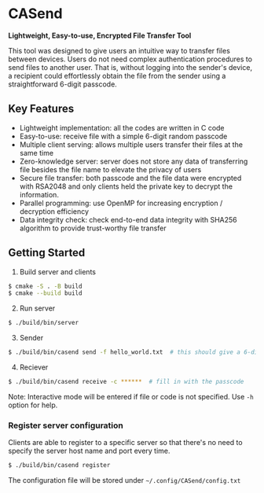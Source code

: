 # CASend
**Lightweight, Easy-to-use, Encrypted File Transfer Tool**

This tool was designed to give users an intuitive way to transfer files between devices. Users do not need complex authentication procedures to send files to another user. That is, without logging into the sender's device, a recipient could effortlessly obtain the file from the sender using a straightforward 6-digit passcode.

## Key Features
-	Lightweight implementation: all the codes are written in C code
-	Easy-to-use: receive file with a simple 6-digit random passcode
-	Multiple client serving: allows multiple users transfer their files at the same time
-	Zero-knowledge server: server does not store any data of transferring file besides the file name to elevate the privacy of users
-	Secure file transfer: both passcode and the file data were encrypted with RSA2048 and only clients held the private key to decrypt the information.
-	Parallel programming: use OpenMP for increasing encryption / decryption efficiency
-	Data integrity check: check end-to-end data integrity with SHA256 algorithm to provide trust-worthy file transfer

## Getting Started
1. Build server and clients
```bash
$ cmake -S . -B build
$ cmake --build build
```
2. Run server
```bash
$ ./build/bin/server
```
3. Sender
```bash
$ ./build/bin/casend send -f hello_world.txt  # this should give a 6-digit passcode
```
4. Reciever
```bash
$ ./build/bin/casend receive -c ******  # fill in with the passcode
```
Note: Interactive mode will be entered if file or code is not specified. Use `-h` option for help.
### Register server configuration
Clients are able to register to a specific server so that there's no need to specify the server
host name and port every time.
```bash
$ ./build/bin/casend register
```
The configuration file will be stored under `~/.config/CASend/config.txt`
